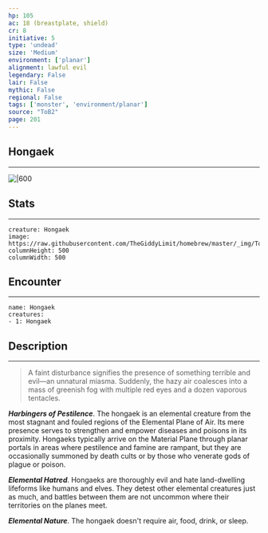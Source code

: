 ```yaml
---
hp: 105
ac: 18 (breastplate, shield)
cr: 8
initiative: 5
type: 'undead'    
size: 'Medium'
environment: ['planar']
alignment: lawful evil
legendary: False
lair: False
mythic: False
regional: False
tags: ['monster', 'environment/planar']
source: "ToB2"
page: 201
---
```


## Hongaek
---

![|600](https://raw.githubusercontent.com/TheGiddyLimit/homebrew/master/_img/ToB2/creature/Hongaek.webp)

## Stats
---

```statblock
creature: Hongaek
image: https://raw.githubusercontent.com/TheGiddyLimit/homebrew/master/_img/ToB2/creature/token/Hongaek%20%28Token%29.png
columnHeight: 500
columnWidth: 500
```

## Encounter
---

```encounter-table
name: Hongaek
creatures:
- 1: Hongaek
```

## Description
---
>A faint disturbance signifies the presence of something terrible and evil—an unnatural miasma. Suddenly, the hazy air coalesces into a mass of greenish fog with multiple red eyes and a dozen vaporous tentacles.

**_Harbingers of Pestilence_**. The hongaek is an elemental creature from the most stagnant and fouled regions of the Elemental Plane of Air. Its mere presence serves to strengthen and empower diseases and poisons in its proximity. Hongaeks typically arrive on the Material Plane through planar portals in areas where pestilence and famine are rampant, but they are occasionally summoned by death cults or by those who venerate gods of plague or poison.

**_Elemental Hatred_**. Hongaeks are thoroughly evil and hate land-dwelling lifeforms like humans and elves. They detest other elemental creatures just as much, and battles between them are not uncommon where their territories on the planes meet.

**_Elemental Nature_**. The hongaek doesn't require air, food, drink, or sleep.






